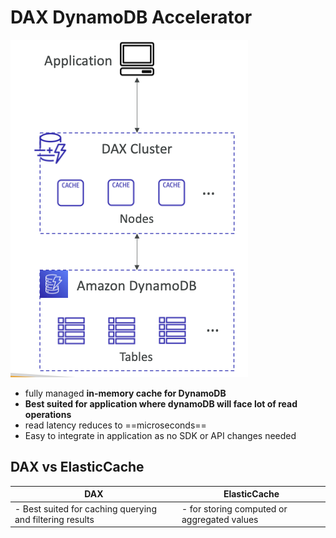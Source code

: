 

# DAX DynamoDB Accelerator

![image](../../img/Pasted_image_20240421200745.png)
- fully managed **in-memory cache for DynamoDB**
- **Best suited for application where dynamoDB will face lot of read operations**
- read latency reduces to ==microseconds==
- Easy to integrate in application as no SDK or API changes needed


## DAX vs ElasticCache

| **DAX**                                                  | **ElasticCache**                            |
| -------------------------------------------------------- | ------------------------------------------- |
| - Best suited for caching querying and filtering results | - for storing computed or aggregated values |
